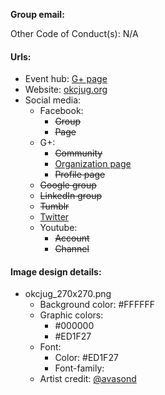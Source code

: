 **Group email:** 

Other Code of Conduct(s): N/A

#### Urls:
  - Event hub: [G+ page](https://plus.google.com/+OkcjugOrg)
  - Website: [okcjug.org](http://okcjug.org/)
  - Social media:
    - Facebook:
      - ~~Group~~
      - ~~Page~~
    - G+:
      - ~~Community~~
      - [Organization page](https://plus.google.com/+OkcjugOrg)
      - ~~Profile page~~
    - ~~Google group~~
    - ~~LinkedIn group~~
    - ~~Tumblr~~
    - [Twitter](https://twitter.com/okcjug)
    - Youtube:
      - ~~Account~~
      - ~~Channel~~
    
#### Image design details:
- okcjug_270x270.png
  - Background color: #FFFFFF
  - Graphic colors:
    - #000000
    - #ED1F27
  - Font:
    - Color: #ED1F27
    - Font-family:
  - Artist credit: [@avasond](https://twitter.com/avasond)
